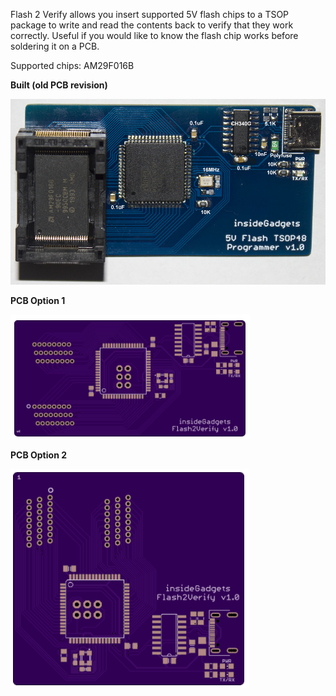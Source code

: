 Flash 2 Verify allows you insert supported 5V flash chips to a TSOP package to write 
and read the contents back to verify that they work correctly. Useful if you would like 
to know the flash chip works before soldering it on a PCB.

Supported chips:
AM29F016B


**Built (old PCB revision)**

![Built](https://github.com/insidegadgets/Flash2Verify/blob/master/Pictures/Flash2Verify_Built.jpg)

**PCB Option 1**

![PCB 1](https://github.com/insidegadgets/Flash2Verify/blob/master/Pictures/Flash2Verify_PCB_Option_1.png)

**PCB Option 2**

![PCB 2](https://github.com/insidegadgets/Flash2Verify/blob/master/Pictures/Flash2Verify_PCB_Option_2.png)
